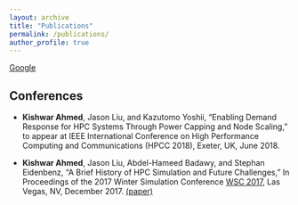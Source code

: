 ```yaml
---
layout: archive
title: "Publications"
permalink: /publications/
author_profile: true
---
```

[Google](https://www.google.com)

## Conferences

* **Kishwar Ahmed**, Jason Liu, and Kazutomo Yoshii, “Enabling Demand Response for HPC Systems Through Power Capping and Node Scaling,” to appear at IEEE International Conference on High Performance Computing and Communications (HPCC 2018), Exeter, UK, June 2018.

* **Kishwar Ahmed**, Jason Liu, Abdel-Hameed Badawy, and Stephan Eidenbenz, “A Brief History of HPC Simulation and Future Challenges,” In Proceedings of the 2017 Winter Simulation Conference [WSC 2017](http://meetings2.informs.org/wordpress/wsc2017/), Las Vegas, NV, December 2017. [(paper)](https://ieeexplore.ieee.org/document/8247804)